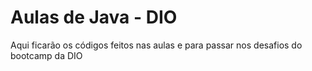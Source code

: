 # Aulas de Java - DIO
Aqui ficarão os códigos feitos nas aulas e para passar nos desafios do bootcamp da DIO
